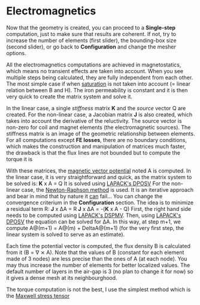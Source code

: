 # Electromagnetics 
Now that the geometry is created, you can proceed to a **Single-step** computation, just to make sure that results are coherent. If not, try to increase the number of elements (first slider), the bounding-box size (second slider), or go back to **Configuration** and change the mesher options.
                
All the electromagnetics computations are achieved in magnetostatics, which means no transient effects are taken into account. When you see multiple steps being calculated, they are fully independent from each other. The most simple case if when [saturation](https://en.wikipedia.org/wiki/Saturation_(magnetic)) is not taken into account (= linear relation between B and H). The iron permeability is constant and it is then very quick to create the matrix system and solve it.

In the linear case, a single *stiffness* matrix **K** and the *source* vector Q are created. For the non-linear case, a Jacobian matrix **J** is also created, which takes into account the derivative of the reluctivity. The source vector is non-zero for coil and magnet elements (the electromagnetic sources). The stiffness matrix is an image of the geometric relationship between elements. For all computations except **FE losses**, there are no boundary conditions, which makes the construction and manipulation of matrices much faster, the drawback is that the flux lines are not bounded but to compute the torque it is

With these matrices, the [magnetic vector potential](https://en.wikipedia.org/wiki/Magnetic_vector_potential) noted A is computed. In the linear case, it is very straightforward and quick, as the matrix system to be solved is:
**K** x A = Q
It is solved using [LAPACK's DPOSV](https://netlib.org/lapack/explore-html/dc/de9/group__double_p_osolve_ga9ce56acceb70eb6484a768eaa841f70d.html)
For the non-linear case, the [Newton-Raphson method](https://en.wikipedia.org/wiki/Newton%27s_method) is used. It is an iterative approach and bear in mind that by nature it [can](https://en.wikipedia.org/wiki/Newton%27s_method#Failure_analysis) fail... You can change the convergence criterium in the **Configuration** section. The idea is to minimize a residual term R:
**J** x ΔA = R
**J** x ΔA = -(**K** x A - Q)
First, the right hand side needs to be computed using [LAPACK's DSPMV](https://netlib.org/lapack/explore-html/d7/d15/group__double__blas__level2_gab746575c4f7dd4eec72e8110d42cefe9.html). Then, using [LAPACK's DPOSV](https://netlib.org/lapack/explore-html/dc/de9/group__double_p_osolve_ga9ce56acceb70eb6484a768eaa841f70d.html) the equation can be solved for ΔA. In this way, at step m+1, we compute A@(m+1) = A@(m) + DeltaA@(m+1) (for the very first step, the linear system is solved to serve as an estimate).

Each time the potential vector is computed, the flux density B is calculated from it (B = ∇ ⨯ A). Note that the values of B (constant for each element made of 3 nodes) are less precise than the ones of A (at each node). You may thus increase the number of elements for better localized values. The default number of layers in the air-gap is 3 (no plan to change it for now) so it gives a dense mesh at its neighbourghood.

The torque computation is not the best, I use the simplest method which is the [Maxwell stress tensor](https://en.wikipedia.org/wiki/Maxwell_stress_tensor)
